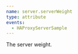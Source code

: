 ```yaml
---
name: server.serverWeight
type: attribute
events:
  - HAProxyServerSample
---
```


The server weight.
